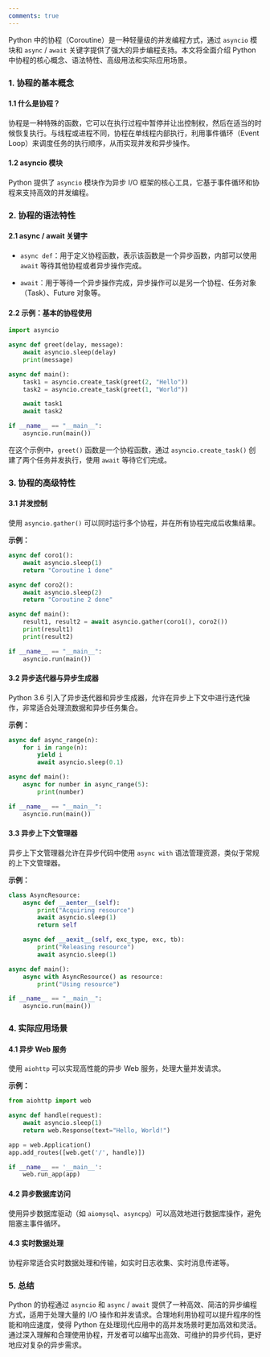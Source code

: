 ```yaml
---
comments: true
---
```


Python 中的协程（Coroutine）是一种轻量级的并发编程方式，通过 `asyncio` 模块和 `async` / `await` 关键字提供了强大的异步编程支持。本文将全面介绍 Python 中协程的核心概念、语法特性、高级用法和实际应用场景。

### 1. 协程的基本概念

#### 1.1 什么是协程？

协程是一种特殊的函数，它可以在执行过程中暂停并让出控制权，然后在适当的时候恢复执行。与线程或进程不同，协程在单线程内部执行，利用事件循环（Event Loop）来调度任务的执行顺序，从而实现并发和异步操作。

#### 1.2 asyncio 模块

Python 提供了 `asyncio` 模块作为异步 I/O 框架的核心工具，它基于事件循环和协程来支持高效的并发编程。

### 2. 协程的语法特性

#### 2.1 async / await 关键字

- `async def`：用于定义协程函数，表示该函数是一个异步函数，内部可以使用 `await` 等待其他协程或者异步操作完成。
  
- `await`：用于等待一个异步操作完成，异步操作可以是另一个协程、任务对象（Task）、Future 对象等。

#### 2.2 示例：基本的协程使用

```python
import asyncio

async def greet(delay, message):
    await asyncio.sleep(delay)
    print(message)

async def main():
    task1 = asyncio.create_task(greet(2, "Hello"))
    task2 = asyncio.create_task(greet(1, "World"))

    await task1
    await task2

if __name__ == "__main__":
    asyncio.run(main())
```

在这个示例中，`greet()` 函数是一个协程函数，通过 `asyncio.create_task()` 创建了两个任务并发执行，使用 `await` 等待它们完成。

### 3. 协程的高级特性

#### 3.1 并发控制

使用 `asyncio.gather()` 可以同时运行多个协程，并在所有协程完成后收集结果。

**示例：**

```python
async def coro1():
    await asyncio.sleep(1)
    return "Coroutine 1 done"

async def coro2():
    await asyncio.sleep(2)
    return "Coroutine 2 done"

async def main():
    result1, result2 = await asyncio.gather(coro1(), coro2())
    print(result1)
    print(result2)

if __name__ == "__main__":
    asyncio.run(main())
```

#### 3.2 异步迭代器与异步生成器

Python 3.6 引入了异步迭代器和异步生成器，允许在异步上下文中进行迭代操作，非常适合处理流数据和异步任务集合。

**示例：**

```python
async def async_range(n):
    for i in range(n):
        yield i
        await asyncio.sleep(0.1)

async def main():
    async for number in async_range(5):
        print(number)

if __name__ == "__main__":
    asyncio.run(main())
```

#### 3.3 异步上下文管理器

异步上下文管理器允许在异步代码中使用 `async with` 语法管理资源，类似于常规的上下文管理器。

**示例：**

```python
class AsyncResource:
    async def __aenter__(self):
        print("Acquiring resource")
        await asyncio.sleep(1)
        return self

    async def __aexit__(self, exc_type, exc, tb):
        print("Releasing resource")
        await asyncio.sleep(1)

async def main():
    async with AsyncResource() as resource:
        print("Using resource")

if __name__ == "__main__":
    asyncio.run(main())
```

### 4. 实际应用场景

#### 4.1 异步 Web 服务

使用 `aiohttp` 可以实现高性能的异步 Web 服务，处理大量并发请求。

**示例：**

```python
from aiohttp import web

async def handle(request):
    await asyncio.sleep(1)
    return web.Response(text="Hello, World!")

app = web.Application()
app.add_routes([web.get('/', handle)])

if __name__ == '__main__':
    web.run_app(app)
```

#### 4.2 异步数据库访问

使用异步数据库驱动（如 `aiomysql`、`asyncpg`）可以高效地进行数据库操作，避免阻塞主事件循环。

#### 4.3 实时数据处理

协程非常适合实时数据处理和传输，如实时日志收集、实时消息传递等。

### 5. 总结

Python 的协程通过 `asyncio` 和 `async` / `await` 提供了一种高效、简洁的异步编程方式，适用于处理大量的 I/O 操作和并发请求。合理地利用协程可以提升程序的性能和响应速度，使得 Python 在处理现代应用中的高并发场景时更加高效和灵活。通过深入理解和合理使用协程，开发者可以编写出高效、可维护的异步代码，更好地应对复杂的异步需求。